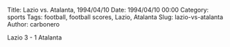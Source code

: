 Title: Lazio vs. Atalanta, 1994/04/10
Date: 1994/04/10 00:00
Category: sports
Tags: football, football scores, Lazio, Atalanta
Slug: lazio-vs-atalanta
Author: carbonero


Lazio 3 - 1 Atalanta
